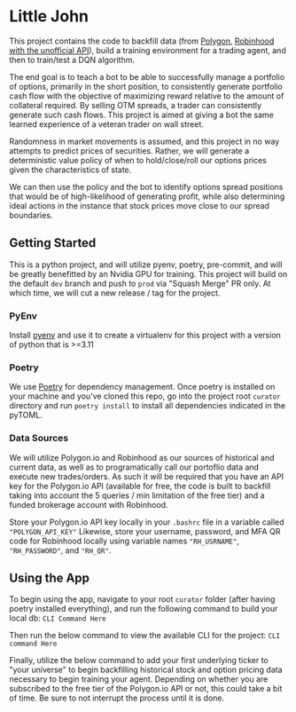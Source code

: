 # Little John

This project contains the code to backfill data (from [Polygon](https://polygon.io), [Robinhood with the unofficial API](https://github.com/robinhood-unofficial/pyrh)), build a training environment for a trading agent, and then to train/test a DQN algorithm.

The end goal is to teach a bot to be able to successfully manage a portfolio of options, primarily in the short position, to consistently generate portfolio cash flow with the objective of maximizing reward relative to the amount of collateral required. By selling OTM spreads, a trader can consistently generate such cash flows. This project is aimed at giving a bot the same learned experience of a veteran trader on wall street.

Randomness in market movements is assumed, and this project in no way attempts to predict prices of securities. Rather, we will generate a deterministic value policy of when to hold/close/roll our options prices given the characteristics of state.

We can then use the policy and the bot to identify options spread positions that would be of high-likelihood of generating profit, while also determining ideal actions in the instance that stock prices move close to our spread boundaries.

## Getting Started

This is a python project, and will utilize pyenv, poetry, pre-commit, and will be greatly benefitted by an Nvidia GPU for training. This project will build on the default `dev` branch and push to `prod` via "Squash Merge" PR only. At which time, we will cut a new release / tag for the project.

### PyEnv

Install [pyenv](https://github.com/pyenv/pyenv) and use it to create a virtualenv for this project with a version of python that is >=3.11

### Poetry

We use [Poetry](https://python-poetry.org/) for dependency management. Once poetry is installed on your machine and you've cloned this repo, go into the project root `curator` directory and run `poetry install` to install all dependencies indicated in the pyTOML.

### Data Sources

We will utilize Polygon.io and Robinhood as our sources of historical and current data, as well as to programatically call our portoflio data and execute new trades/orders. As such it will be required that you have an API key for the Polygon.io API (available for free, the code is built to backfill taking into account the 5 queries / min limitation of the free tier) and a funded brokerage account with Robinhood. 

Store your Polygon.io API key locally in your `.bashrc` file in a variable called `"POLYGON_API_KEY"`
Likewise, store your username, password, and MFA QR code for Robinhood locally using variable names `"RH_USRNAME"`, `"RH_PASSWORD"`, and `"RH_QR"`.

## Using the App

To begin using the app, navigate to your root `curator` folder (after having poetry installed everything), and run the following command to build your local db:
```CLI Command Here```

Then run the below command to view the available CLI for the project:
```CLI command Here```

Finally, utilize the below command to add your first underlying ticker to "your universe" to begin backfilling historical stock and option pricing data necessary to begin training your agent. Depending on whether you are subscribed to the free tier of the Polygon.io API or not, this could take a bit of time. Be sure to not interrupt the process until it is done.
